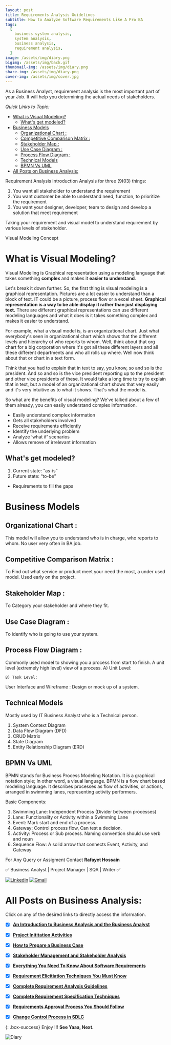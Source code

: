 ```yaml
---
layout: post
title: Requirements Analysis Guidelines
subtitle: How to Analyze Software Requirements Like A Pro BA
tags:
  [
    business system analysis,
    system analysis,
    business analysis,
    requirement analysis,
  ]
image: /assets/img/diary.png
bigimg: /assets/img/back.gif
thumbnail-img: /assets/img/diary.png
share-img: /assets/img/diary.png
cover-img: /assets/img/cover.jpg
---
```


As a Business Analyst, requirement analysis is the most important part of your Job. It will help you determining the actual needs of stakeholders.

_Quick Links to Topic:_

- [What is Visual Modeling?](#what-is-visual-modeling)
  - [What's get modeled?](#whats-get-modeled)
- [Business Models](#business-models)
  - [Organizational Chart :](#organizational-chart-)
  - [Competitive Comparison Matrix :](#competitive-comparison-matrix-)
  - [Stakeholder Map :](#stakeholder-map-)
  - [Use Case Diagram :](#use-case-diagram-)
  - [Process Flow Diagram :](#process-flow-diagram-)
  - [Technical Models](#technical-models)
  - [BPMN Vs UML](#bpmn-vs-uml)
- [All Posts on Business Analysis:](#all-posts-on-business-analysis)

Requirement Analysis Introduction
Analysis for three (9)03) things:

1.  You want all stakeholder to understand the requirement
2.  You want customer be able to understand need, function, to prioritize the requirement
3.  You want your designer, developer, team to design and develop a solution that meet requirement

Taking your requirement and visual model to understand requirement by various levels of stakeholder.

Visual Modeling Concept

# What is Visual Modeling?

Visual Modeling is Graphical representation using a modeling language that takes something **complex** and makes it **easier to understand**.

Let's break it down further. So, the first thing is visual modeling is a graphical representation. Pictures are a lot easier to understand than a block of text. IT could be a picture, process flow or a excel sheet. **Graphical representation is a way to be able display it rather than just displaying text.** There are different graphical representations can use different modeling languages and what it does is it takes something complex and makes it easier to understand.

For example, what a visual model is, is an organizational chart. Just what everybody's seen in organizational chart which shows that the different levels and hierarchy of who reports to whom. Well, think about that org chart for a big corporation where it's got all these different layers and all these different departments and who all rolls up where. Well now think about that or chart in a text form.

Think that you had to explain that in text to say, you know, so and so is the president. And so and so is the vice president reporting up to the president and other vice presidents of these. It would take a long time to try to explain that in text, but a model of an organizational chart shows that very easily and it's very intuitive as to what it shows. That's what the model is.

So what are the benefits of visual modeling? We've talked about a few of them already, you can easily understand complex information.

- Easily understand complex information
- Gets all stakeholders involved
- Receive requirements efficiently
- Identify the underlying problem
- Analyze ‘what if’ scenarios
- Allows remove of irrelevant information

## What's get modeled?

1.  Current state: “as-is”
2.  Future state: “to-be”

- Requirements to fill the gaps

# Business Models

## Organizational Chart :

This model will allow you to understand who is in charge, who reports to whom. No user very often in BA job.

## Competitive Comparison Matrix :

To Find out what service or product meet your need the most, a under used model. Used early on the project.

## Stakeholder Map :

To Category your stakeholder and where they fit.

## Use Case Diagram :

To identify who is going to use your system.

## Process Flow Diagram :

Commonly used model to showing you a process from start to finish. A unit level (extremely high level) view of a process.
A) Unit Level:

    B) Task Level:

User Interface and Wireframe :
Design or mock up of a system.

## Technical Models

Mostly used by IT Business Analyst who is a Technical person.

1.  System Context Diagram
2.  Data Flow Diagram (DFD)
3.  CRUD Matrix
4.  State Diagram
5.  Entity Relationship Diagram (ERD)

## BPMN Vs UML

BPMN stands for Business Process Modeling Notation. It is a graphical notation style; In other word, a visual language. BPMN is a flow chart based modeling language. It describes processes as flow of activities, or actions, arranged in swimming lanes, representing activity performers.

Basic Components:

1. Swimming Lane: Independent Process (Divider between processes)
2. Lane: Functionality or Activity within a Swimming Lane
3. Event: Mark start and end of a process.
4. Gateway: Control process flow, Can test a decision.
5. Activity: Process or Sub process. Naming convention should use verb and noun
6. Sequence Flow: A solid arrow that connects Event, Activity, and Gateway


For Any Query or Assigment Contact 
**Rafayet Hossain**

✅ Business Analyst | Project Manager | SQA | Writer ✅


[![Linkedin](https://img.shields.io/badge/-LinkedIn-blue?style=flat&logo=Linkedin&logoColor=white)](https://www.linkedin.com/in/rafayethossain/)
[![Gmail](https://img.shields.io/badge/-Gmail-c14438?style=flat&logo=Gmail&logoColor=white)](mailto:rafayet13@gmail.com)




 
# All Posts on Business Analysis:  

Click on any of the desired links to directly access the information.

- [x]  [**An Introduction to Business Analysis and the Business Analyst**](https://rafayethossain.github.io/2019-01-22-Introduction-to-Business-Analysis/)
- [x]  [**Project Inititation Activities**](https://rafayethossain.github.io/2019-02-21-Project-Initiation-Business-Analysis-Activities/)
- [x]  [**How to Prepare a Business Case**](https://rafayethossain.github.io/2019-02-25-How-to-Prepare-Business-Case-Business-Analyst/)
- [x]  [**Stakeholder Management and Stakeholder Analysis**](https://rafayethossain.github.io/2019-02-27-Stakeholder-Management-Business-Analyst/)  
- [x]  [**Everything You Need To Know About Software Requirements**](https://rafayethossain.github.io/2019-03-03-What-is-Software-Requirements/)
- [x]  [**Requirement Elicitiation Techniques You Must Know**](https://rafayethossain.github.io/2019-03-30-Requirement-Elicitation-Complete-Guidelines/)
- [x]  [**Complete Requirement Analysis Guidelines**](https://rafayethossain.github.io/2019-04-04-Requirement-Analysis-Guidelines/)
- [x]  [**Complete Requirement Specification Techniques**](https://rafayethossain.github.io/2019-05-01-Requirement-Specification-Techniques/)
- [x]  [**Requirements Approval Process You Should Follow**](https://rafayethossain.github.io/2019-06-06-Requirement-Approval-Process/)
- [x]  [**Change Control Process in SDLC**](https://rafayethossain.github.io/2019-07-07-Change-Control-Process-in-SDLC/)


{: .box-success}
Enjoy !!!
**See Yaaa, Next.**

![Diary](/assets/img/diary.png "Diary")
